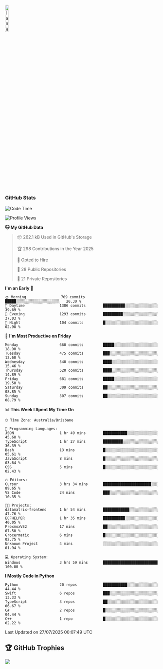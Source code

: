 <p align="left"><img width=15%" src="https://github.com/alansmathew/alansmathew/raw/master/lang.gif" alt="lang image here" /></p>

# <h3 align="left">GitHub Stats</h3>

<!--START_SECTION:waka-->
![Code Time](http://img.shields.io/badge/Code%20Time-605%20hrs%2016%20mins-blue)

![Profile Views](http://img.shields.io/badge/Profile%20Views-3-blue)

**🐱 My GitHub Data** 

> 📦 262.1 kB Used in GitHub's Storage 
 > 
> 🏆 298 Contributions in the Year 2025
 > 
> 💼 Opted to Hire
 > 
> 📜 28 Public Repositories 
 > 
> 🔑 21 Private Repositories 
 > 
**I'm an Early 🐤** 

```text
🌞 Morning                709 commits         █████░░░░░░░░░░░░░░░░░░░░   20.30 % 
🌆 Daytime                1386 commits        ██████████░░░░░░░░░░░░░░░   39.69 % 
🌃 Evening                1293 commits        █████████░░░░░░░░░░░░░░░░   37.03 % 
🌙 Night                  104 commits         █░░░░░░░░░░░░░░░░░░░░░░░░   02.98 % 
```
📅 **I'm Most Productive on Friday** 

```text
Monday                   660 commits         █████░░░░░░░░░░░░░░░░░░░░   18.90 % 
Tuesday                  475 commits         ███░░░░░░░░░░░░░░░░░░░░░░   13.60 % 
Wednesday                540 commits         ████░░░░░░░░░░░░░░░░░░░░░   15.46 % 
Thursday                 520 commits         ████░░░░░░░░░░░░░░░░░░░░░   14.89 % 
Friday                   681 commits         █████░░░░░░░░░░░░░░░░░░░░   19.50 % 
Saturday                 309 commits         ██░░░░░░░░░░░░░░░░░░░░░░░   08.85 % 
Sunday                   307 commits         ██░░░░░░░░░░░░░░░░░░░░░░░   08.79 % 
```


📊 **This Week I Spent My Time On** 

```text
🕑︎ Time Zone: Australia/Brisbane

💬 Programming Languages: 
JSON                     1 hr 49 mins        ███████████░░░░░░░░░░░░░░   45.68 % 
TypeScript               1 hr 27 mins        █████████░░░░░░░░░░░░░░░░   36.39 % 
Bash                     13 mins             █░░░░░░░░░░░░░░░░░░░░░░░░   05.61 % 
JavaScript               8 mins              █░░░░░░░░░░░░░░░░░░░░░░░░   03.64 % 
CSS                      5 mins              █░░░░░░░░░░░░░░░░░░░░░░░░   02.43 % 

🔥 Editors: 
Cursor                   3 hrs 34 mins       ██████████████████████░░░   89.65 % 
VS Code                  24 mins             ███░░░░░░░░░░░░░░░░░░░░░░   10.35 % 

🐱‍💻 Projects: 
datamatrix-frontend      1 hr 54 mins        ████████████░░░░░░░░░░░░░   47.76 % 
ECFHELPER                1 hr 35 mins        ██████████░░░░░░░░░░░░░░░   40.05 % 
ProxmoxVE2               17 mins             ██░░░░░░░░░░░░░░░░░░░░░░░   07.50 % 
Grocermatic              6 mins              █░░░░░░░░░░░░░░░░░░░░░░░░   02.75 % 
Unknown Project          4 mins              ░░░░░░░░░░░░░░░░░░░░░░░░░   01.94 % 

💻 Operating System: 
Windows                  3 hrs 59 mins       █████████████████████████   100.00 % 
```

**I Mostly Code in Python** 

```text
Python                   20 repos            ███████████░░░░░░░░░░░░░░   44.44 % 
Swift                    6 repos             ███░░░░░░░░░░░░░░░░░░░░░░   13.33 % 
TypeScript               3 repos             ██░░░░░░░░░░░░░░░░░░░░░░░   06.67 % 
C#                       2 repos             █░░░░░░░░░░░░░░░░░░░░░░░░   04.44 % 
C++                      1 repo              █░░░░░░░░░░░░░░░░░░░░░░░░   02.22 % 
```




 Last Updated on 27/07/2025 00:07:49 UTC
<!--END_SECTION:waka-->

## 🏆 GitHub Trophies

![](https://github-profile-trophy.vercel.app/?username=samh06&theme=discord&no-frame=true&no-bg=false&margin-w=4)
